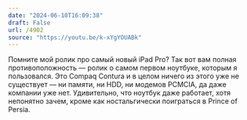 ```yaml
---
date: "2024-06-10T16:09:38"
draft: False
url: /4902
source: "https://youtu.be/k-xYgYOUABk"
---
```


Помните мой ролик про самый новый iPad Pro? Так вот вам полная противоположность — ролик о самом первом ноутбуке, которым я пользовался. Это Compaq Contura и в целом ничего из этого уже не существует — ни памяти, ни HDD, ни модемов PCMCIA, да даже компании уже нет. Удивительно, что ноутбук даже работает, хотя непонятно зачем, кроме как ностальгически поиграться в Prince of Persia.
